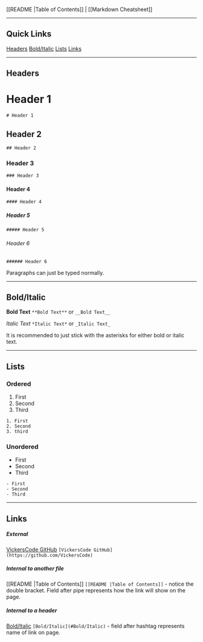 [[README |Table of Contents]] | [[Markdown Cheatsheet]]
___
## Quick Links
[Headers](#Headers)
[Bold/Italic](#Bold/Italic)
[Lists](#Lists)
[Links](#Links)
___
## Headers

# Header 1
`# Header 1`

## Header 2
`## Header 2`

### Header 3
`### Header 3`

#### Header 4
`#### Header 4`

##### Header 5
`##### Header 5`

###### Header 6
`###### Header 6`

Paragraphs can just be typed normally.
___
## Bold/Italic

**Bold Text**
`**Bold Text**` or `__Bold Text__`

*Italic Text*
`*Italic Text*` or `_Italic Text_`

It is recommended to just stick with the asterisks for either bold or italic text.
___
## Lists

### Ordered
1. First
2. Second
3. Third
```
1. First
2. Second
3. third
```

### Unordered
- First
- Second
- Third
```
- First
- Second
- Third
```
___
## Links

##### External
[VickersCode GitHub](https://github.com/VickersCode)
`[VickersCode GitHub](https://github.com/VickersCode)`

##### Internal to another file
[[README |Table of Contents]]
`[[README |Table of Contents]]` - notice the double bracket. Field after pipe represents how the link will show on the page.

##### Internal to a header
[Bold/Italic](#Bold/Italic)
`[Bold/Italic](#Bold/Italic)` - field after hashtag represents name of link on page.


